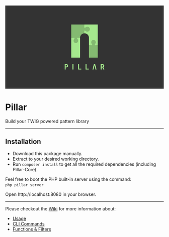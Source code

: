 ![gg](./pillar--splash-logo.png)

# Pillar

Build your TWIG powered pattern library

---

## Installation

- Download this package manually.
- Extract to your desired working directory.
- Run `composer install` to get all the required dependencies (including Pillar-Core).

Feel free to boot the PHP built-in server using the command:  
`php pillar server`  

Open http://localhost:8080 in your browser.

---

Please checkout the [Wiki](https://github.com/weareindi/pillar/wiki) for more information about:
* [Usage](https://github.com/weareindi/pillar/wiki/Usage)
* [CLI Commands](https://github.com/weareindi/pillar/wiki/CLI)
* [Functions & Filters](https://github.com/weareindi/pillar/wiki/Functions-&-Filters)
